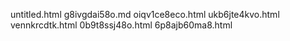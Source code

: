 untitled.html
g8ivgdai58o.md
oiqv1ce8eco.html
ukb6jte4kvo.html
vennkrcdtk.html
0b9t8ssj48o.html
6p8ajb60ma8.html